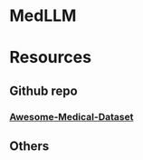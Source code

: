 # MedLLM


# Resources
## Github repo
### [Awesome-Medical-Dataset](https://github.com/openmedlab/Awesome-Medical-Dataset?tab=readme-ov-file#retina)
## Others
